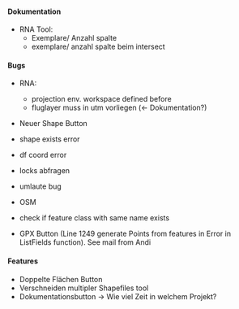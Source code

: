#### Dokumentation
 - RNA Tool:
    - Exemplare/ Anzahl spalte
    - exemplare/ anzahl spalte beim intersect
    
    
#### Bugs
 - RNA:
    - projection env. workspace defined before
    - fluglayer muss in utm vorliegen (<- Dokumentation?)
    
 - Neuer Shape Button
  - shape exists error
  - df coord error
  
 - locks abfragen
  - umlaute bug
  
  - OSM
   - check if feature class with same name exists

 - GPX Button (Line 1249 generate Points from features in Error in ListFields function). See mail from Andi


 #### Features
  - Doppelte Flächen Button
  - Verschneiden multipler Shapefiles tool
  - Dokumentationsbutton -> Wie viel Zeit in welchem Projekt?